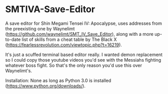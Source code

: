 # SMTIVA-Save-Editor

A save editor for Shin Megami Tensei IV: Apocalypse, uses addresses from the preexisting one by Waynelimt (https://github.com/waynelimt/SMT_IV_Save_Editor), along with a more up-to-date list of skills from a cheat table by The Black X (https://fearlessrevolution.com/viewtopic.php?t=16219).

It's just a scuffed terminal based editor really. I wanted demon replacement so I could copy those youtube videos you'd see with the Messiahs fighting whatever boss fight. So that's the only reason you'd use this over Waynelimt's.

Installation: None as long as Python 3.0 is installed (https://www.python.org/downloads/).
